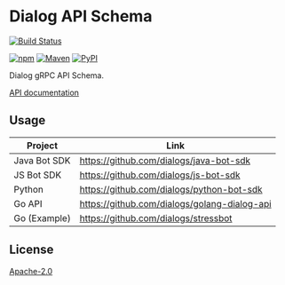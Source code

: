 Dialog API Schema
=================

[![Build Status](https://img.shields.io/circleci/project/github/dialogs/api-schema/master.svg)](https://circleci.com/gh/dialogs/api-schema)

[![npm](https://img.shields.io/npm/v/@dlghq/dialog-api)](https://www.npmjs.com/package/@dlghq/dialog-api)
[![Maven](https://img.shields.io/bintray/v/dialog/maven/java-api-schema?label=Maven)](https://bintray.com/dialog/maven/java-api-schema)
[![PyPI](https://img.shields.io/pypi/v/dialog-api)](https://pypi.org/project/dialog-api/1.2.2) 

Dialog gRPC API Schema.

[API documentation](https://dialogs.github.io/api-schema)

Usage
-----

| Project      | Link                                         |
| ------------ | -------------------------------------------- |
| Java Bot SDK | https://github.com/dialogs/java-bot-sdk      |
| JS Bot SDK   | https://github.com/dialogs/js-bot-sdk        |
| Python       | https://github.com/dialogs/python-bot-sdk    |
| Go API       | https://github.com/dialogs/golang-dialog-api |
| Go (Example) | https://github.com/dialogs/stressbot         |

License
-------

[Apache-2.0](LICENSE)
